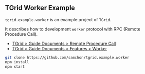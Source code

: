 ## TGrid Worker Example
`tgrid.example.worker` is an example project of `TGrid`.

It describes how to development `worker` protocol with RPC (Remote Procedure Call).

  - [TGrid > Guide Documents > Remote Procedure Call](https://tgrid.com/docs/features/remote-procedure-call)
  - [TGrid > Guide Documents > Features > Worker](https://tgrid.com/docs/features/worker)

```bash
git clone https://github.com/samchon/tgrid.example.worker
npm install
npm start
```